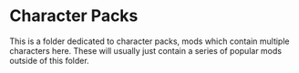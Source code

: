 # Character Packs
This is a folder dedicated to character packs, mods which contain multiple characters here. These will usually just contain a series of popular mods outside of this folder.
